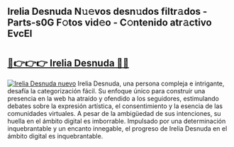 ## Irelia Desnuda N𝚞𝚎vos desn𝚞dos filtr𝚊dos - Parts-s0G F𝚘tos vid𝚎o - C𝚘ntenido atr𝚊ctivo EvcEl

# <h2><a href="http://mb1b9l.tromn.icu/?c=Irelia+Desnuda">🔗👉👉👉 Irelia Desnuda 🔗🔗</a></h2>

[![Irelia Desnuda nuevo](https://i.imgur.com/pEAQMta.gif)](http://mb1b9l.tromn.icu/?c=Irelia+Desnuda)
Irelia Desnuda, una persona compleja e intrigante, desafía la categorización fácil. Su enfoque único para construir una presencia en la web ha atraído y ofendido a los seguidores, estimulando debates sobre la expresión artística, el consentimiento y la esencia de las comunidades virtuales. A pesar de la ambigüedad de sus intenciones, su huella en el ámbito digital es imborrable. Impulsado por una determinación inquebrantable y un encanto innegable, el progreso de Irelia Desnuda en el ámbito digital es inquebrantable.
